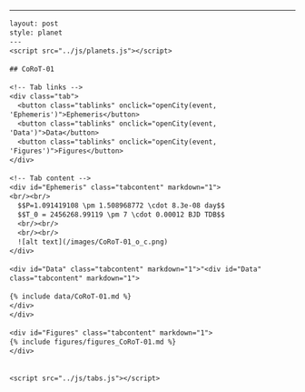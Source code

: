 ---
    layout: post
    style: planet
    ---
    <script src="../js/planets.js"></script> 

    ## CoRoT-01

    <!-- Tab links -->
    <div class="tab">
      <button class="tablinks" onclick="openCity(event, 'Ephemeris')">Ephemeris</button>
      <button class="tablinks" onclick="openCity(event, 'Data')">Data</button>
      <button class="tablinks" onclick="openCity(event, 'Figures')">Figures</button>
    </div>

    <!-- Tab content -->
    <div id="Ephemeris" class="tabcontent" markdown="1">
    <br/><br/>
      $$P=1.091419108 \pm 1.508968772 \cdot 8.3e-08 day$$
      $$T_0 = 2456268.99119 \pm 7 \cdot 0.00012 BJD TDB$$
      <br/><br/>
      <br/><br/>
      ![alt text](/images/CoRoT-01_o_c.png)
    </div>

    <div id="Data" class="tabcontent" markdown="1">"<div id="Data" class="tabcontent" markdown="1">

    {% include data/CoRoT-01.md %}
    </div> 
    </div> 
     
    <div id="Figures" class="tabcontent" markdown="1">
    {% include figures/figures_CoRoT-01.md %}
    </div>


    <script src="../js/tabs.js"></script> 

     